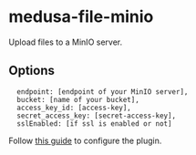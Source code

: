 # medusa-file-minio

Upload files to a MinIO server.

## Options

```
  endpoint: [endpoint of your MinIO server],
  bucket: [name of your bucket],
  access_key_id: [access-key],
  secret_access_key: [secret-access-key],
  sslEnabled: [if ssl is enabled or not]
```

Follow [this guide](https://docs.medusa-commerce.com/how-to/uploading-images-to-minio) to configure the plugin.
